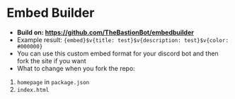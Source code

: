 # Embed Builder
- **Build on: https://github.com/TheBastionBot/embedbuilder**
- Example result: `{embed}$v{title: test}$v{description: test}$v{color: #000000}`
- You can use this custom embed format for your discord bot and then fork the site if you want  
- What to change when you fork the repo:
1. `homepage` in `package.json`
2. `index.html`
